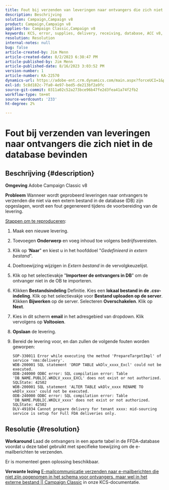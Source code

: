 ```yaml
---
title: Fout bij verzenden van leveringen naar ontvangers die zich niet in de database bevinden
description: Beschrijving
solution: Campaign,Campaign v8
product: Campaign,Campaign v8
applies-to: Campaign Classic,Campaign v8
keywords: KCS, error, supplies, delivery, receiving, database, ACC v8, Adobe Campaign Classic v8
resolution: Resolution
internal-notes: null
bug: false
article-created-by: Jim Menn
article-created-date: 8/2/2023 6:38:47 PM
article-published-by: Jim Menn
article-published-date: 8/16/2023 3:03:52 PM
version-number: 1
article-number: KA-22570
dynamics-url: https://adobe-ent.crm.dynamics.com/main.aspx?forceUCI=1&pagetype=entityrecord&etn=knowledgearticle&id=6b6596ca-6331-ee11-bdf3-6045bd006295
exl-id: 5c8d182c-7fa0-4e97-bed5-de213bf2a9fc
source-git-commit: 0311a02c52a273bce96b47fe2d3fea41a74f2fb2
workflow-type: tm+mt
source-wordcount: '233'
ht-degree: 2%

---
```


# Fout bij verzenden van leveringen naar ontvangers die zich niet in de database bevinden

## Beschrijving {#description}


<b>Omgeving</b>
Adobe Campaign Classic v8

<b>Probleem</b>
Wanneer wordt geprobeerd leveringen naar ontvangers te verzenden die niet via een extern bestand in de database (DB) zijn opgeslagen, wordt een fout gegenereerd tijdens de voorbereiding van de levering.

<u>Stappen om te reproduceren</u>:

1. Maak een nieuwe levering.
2. Toevoegen <b>Onderwerp</b> en voeg inhoud toe volgens bedrijfsvereisten.
3. Klik op ‘<b>Naar</b>&quot; en kiest u in het hoofddoel &quot;*Gedefinieerd in extern bestand*&quot;.
4. Doeltoewijzing wijzigen in *Extern bestand* in de vervolgkeuzelijst.
5. Klik op het selectievakje &quot;<b>Importeer de </b><b>ontvangers</b><b> in DB</b>&quot; om de ontvanger niet in de OB te importeren.
6. Klikken <b>Bestandsindeling </b>Definitie. Kies een <b>lokaal bestand in de .csv-indeling</b>. Klik op het selectievakje voor <b>Bestand uploaden op de server</b>. Klikken <b>Bijwerken</b> op de server. Selecteren <b>Overschakelen</b>. Klik op <b>Next</b>.
7. Kies in dit scherm <b>email</b> in het adresgebied van dropdown. Klik vervolgens op <b>Voltooien</b>.
8. <b>Opslaan</b> de levering.
9. Bereid de levering voor, en dan zullen de volgende fouten worden geworpen:




   ```
   SOP-330011 Error while executing the method 'PrepareTargetImpl' of service 'nms:delivery'.
   WDB-200001 SQL statement 'DROP TABLE wkDlv_xxxx_Excl' could not be executed.
   ODB-240000 ODBC error: SQL compilation error: Table 'DB_NAME.PUBLIC.WKDLV_xxxx_EXCL' does not exist or not authorized. SQLState: 42S02
   WDB-200001 SQL statement 'ALTER TABLE wkDlv_xxxx RENAME TO wkDlv_xxxx' could not be executed.
   ODB-240000 ODBC error: SQL compilation error: Table 'DB_NAME.PUBLIC.WKDLV_xxxx' does not exist or not authorized. SQLState: 42S02
   DLV-491034 Cannot prepare delivery for tenant xxxx: mid-sourcing service is setup for Full FDA deliveries only.
   ```



## Resolutie {#resolution}


<b>Workaround</b>
Laad de ontvangers in een aparte tabel in de FFDA-database voordat u deze tabel gebruikt met specifieke toewijzing om de e-mailberichten te verzenden.

Er is momenteel geen oplossing beschikbaar.

<b>Verwante lezing</b>
[E-mailcommunicatie verzenden naar e-mailberichten die niet zijn opgenomen in het schema voor ontvangers, maar wel in het externe bestand || Campaign Classic](https://experienceleague.adobe.com/docs/experience-cloud-kcs/kbarticles/KA-15917.html) in onze KCS-documentatie.
